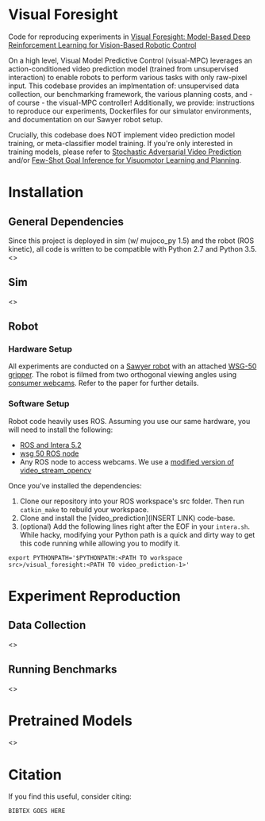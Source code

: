 # Visual Foresight
Code for reproducing experiments in [Visual Foresight: Model-Based Deep Reinforcement Learning for Vision-Based Robotic Control](https://sites.google.com/view/visualforesight)

On a high level, Visual Model Predictive Control (visual-MPC) leverages an action-conditioned video prediction model (trained from unsupervised interaction) to enable robots to perform various tasks with only raw-pixel input. This codebase provides an implmentation of: unsupervised data collection, our benchmarking framework, the various planning costs, and - of course - the visual-MPC controller! Additionally, we provide: instructions to reproduce our experiments, Dockerfiles for our simulator environments, and documentation on our Sawyer robot setup.

Crucially, this codebase does NOT implement video prediction model training, or meta-classifier model training. If you're only interested in training models, please refer to [Stochastic Adversarial Video Prediction](https://github.com/alexlee-gk/video_prediction) and/or [Few-Shot Goal Inference for Visuomotor Learning and Planning](https://github.com/anxie/meta_classifier).

# Installation
## General Dependencies
Since this project is deployed in sim (w/ mujoco_py 1.5) and the robot (ROS kinetic), all code is written to be compatible with Python 2.7 and Python 3.5. 
<>

## Sim
<>

## Robot
### Hardware Setup
All experiments are conducted on a [Sawyer robot](https://www.rethinkrobotics.com/sawyer/) with an attached [WSG-50 gripper](https://www.weiss-robotics.com/en/produkte/gripping-systems/performance-line-en/wsg-50-en/). The robot is filmed from two orthogonal viewing angles using [consumer webcams](https://www.amazon.com/Logitech-Widescreen-Calling-Recording-Desktop/dp/B006JH8T3S). Refer to the paper for further details.

### Software Setup
Robot code heavily uses ROS. Assuming you use our same hardware, you will need to install the following:
* [ROS and Intera 5.2](http://sdk.rethinkrobotics.com/intera/Workstation_Setup)
* [wsg 50 ROS node](http://wiki.ros.org/wsg50)
* Any ROS node to access webcams. We use a [modified version of video_stream_opencv](https://github.com/SudeepDasari/video_stream_opencv)

Once you've installed the dependencies:
1. Clone our repository into your ROS workspace's src folder. Then run `catkin_make` to rebuild your workspace.
2. Clone and install the [video_prediction](INSERT LINK) code-base.
3. (optional) Add the following lines right after the EOF in your `intera.sh`. While hacky, modifying your Python path is a quick and dirty way to get this code running while allowing you to modify it.
```
export PYTHONPATH='$PYTHONPATH:<PATH TO workspace src>/visual_foresight:<PATH TO video_prediction-1>'
```
# Experiment Reproduction
## Data Collection
<>
## Running Benchmarks
<>
# Pretrained Models
<>
# Citation
If you find this useful, consider citing:
```
BIBTEX GOES HERE
```

